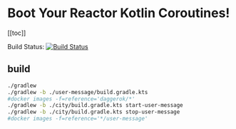 # Boot Your Reactor Kotlin Coroutines!

[[toc]]

Build Status: [![Build Status](https://travis-ci.org/daggerok/boot-your-reactor-kotlin-coroutines.svg?branch=master)](https://travis-ci.org/daggerok/boot-your-reactor-kotlin-coroutines)

## build

```bash
./gradlew
./gradlew -b ./user-message/build.gradle.kts
#docker images -f=reference='daggerok/*'
./gradlew -b ./city/build.gradle.kts start-user-message
./gradlew -b ./city/build.gradle.kts stop-user-message
#docker images -f=reference='*/user-message'
```

